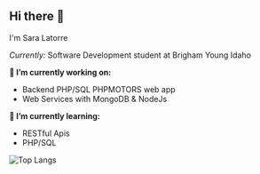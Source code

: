 <h2>Hi there 👋</h2>
I'm Sara Latorre

<i>Currently:</i> Software Development student at Brigham Young Idaho

__🔭 I’m currently working on:__
- Backend PHP/SQL PHPMOTORS web app
- Web Services with MongoDB & NodeJs

__🌱 I’m currently learning:__
- RESTful Apis
- PHP/SQL

![Top Langs](https://github-readme-stats.vercel.app/api/top-langs/?username=saraltr&layout=compact)

<!--
**saraltr/saraltr** is a ✨ _special_ ✨ repository because its `README.md` (this file) appears on your GitHub profile.

Here are some ideas to get you started:

- 🔭 I’m currently working on ...
- 🌱 I’m currently learning ...
- 👯 I’m looking to collaborate on ...
- 🤔 I’m looking for help with ...
- 💬 Ask me about ...
- 📫 How to reach me: ...
- 😄 Pronouns: ...
- ⚡ Fun fact: ...
-->
